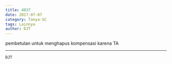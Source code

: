 ```yaml
---
title: 4037
date: 2017-07-07
category: Tanya-SC
tags: Lainnya
author: DJT
---
```


pembetulan untuk menghapus kompensasi karena TA

---



`DJT`
